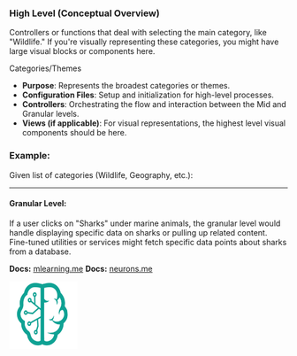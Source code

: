 ### High Level (Conceptual Overview)

Controllers or functions that deal with selecting the main category, like "Wildlife."
If you're visually representing these categories, you might have large visual blocks or components here.

Categories/Themes

- **Purpose**: Represents the broadest categories or themes.
- **Configuration Files**: Setup and initialization for high-level processes.
- **Controllers**: Orchestrating the flow and interaction between the Mid and Granular levels.
- **Views (if applicable)**: For visual representations, the highest level visual components should be here.

### Example:

Given list of categories (Wildlife, Geography, etc.):



---------------------

#### Granular Level:

If a user clicks on "Sharks" under marine animals, the granular level would handle displaying specific data on sharks or pulling up related content.
Fine-tuned utilities or services might fetch specific data points about sharks from a database.

**Docs:** [mlearning.me](https://www.mlearning.me)
**Docs:** [neurons.me](https://www.neurons.me/)

<img src="../../_._.svg" alt="SVG Image" width="123" height="123" style="width123px; height:123px;">
